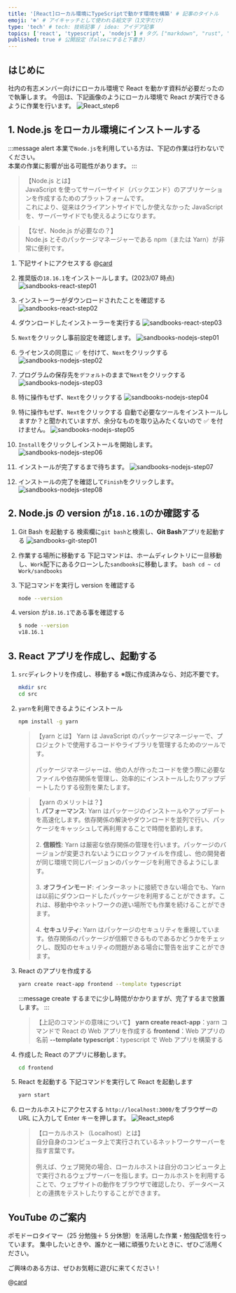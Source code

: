 ```yaml
---
title: '[React]ローカル環境にTypeScriptで動かす環境を構築' # 記事のタイトル
emoji: '❄' # アイキャッチとして使われる絵文字（1文字だけ）
type: 'tech' # tech: 技術記事 / idea: アイデア記事
topics: ['react', 'typescript', 'nodejs'] # タグ。["markdown", "rust", "aws"]のように指定する
published: true # 公開設定（falseにすると下書き）
---
```


## はじめに

社内の有志メンバー向けにローカル環境で React を動かす資料が必要だったので執筆します。
今回は、下記画像のようにローカル環境で React が実行できるように作業を行います。
![React_step6](/images/articles/react-install/React_step6.png)

## 1. Node.js をローカル環境にインストールする

:::message alert
本業で`Node.js`を利用している方は、下記の作業は行わないでください。<br>本業の作業に影響が出る可能性があります。
:::

> 【Node.js とは】<br>JavaScript を使ってサーバーサイド（バックエンド）のアプリケーションを作成するためのプラットフォームです。<br>これにより、従来はクライアントサイドでしか使えなかった JavaScript を、サーバーサイドでも使えるようになります。

> 【なぜ、Node.js が必要なの？】<br>Node.js とそのパッケージマネージャーである npm（または Yarn）が非常に便利です。

1. 下記サイトにアクセスする
   @[card](https://nodejs.org/ja)
2. 推奨版の`18.16.1`をインストールします。(2023/07 時点)
   ![sandbooks-react-step01](/images/articles/react-install/sandbooks-react-step01.png)
3. インストーラーがダウンロードされたことを確認する
   ![sandbooks-react-step02](/images/articles/react-install/sandbooks-react-step02.png)
4. ダウンロードしたインストーラーを実行する
   ![sandbooks-react-step03](/images/articles/react-install/sandbooks-react-step03.png)

5. `Next`をクリックし事前設定を確認します。
   ![sandbooks-nodejs-step01](/images/articles/react-install/sandbooks-nodejs-step01.png)

6. ライセンスの同意に ✅ を付けて、`Next`をクリックする
   ![sandbooks-nodejs-step02](/images/articles/react-install/sandbooks-nodejs-step02.png)

7. プログラムの保存先を`デフォルト`のままで`Next`をクリックする
   ![sandbooks-nodejs-step03](/images/articles/react-install/sandbooks-nodejs-step03.png)

8. 特に操作もせず、`Next`をクリックする
   ![sandbooks-nodejs-step04](/images/articles/react-install/sandbooks-nodejs-step04.png)

9. 特に操作もせず、`Next`をクリックする
   自動で必要なツールをインストールしますか？と聞かれていますが、余分なものを取り込みたくないので ✅ を付けません。
   ![sandbooks-nodejs-step05](/images/articles/react-install/sandbooks-nodejs-step05.png)

10. `Install`をクリックしインストールを開始します。
    ![sandbooks-nodejs-step06](/images/articles/react-install/sandbooks-nodejs-step06.png)

11. インストールが完了するまで待ちます。
    ![sandbooks-nodejs-step07](/images/articles/react-install/sandbooks-nodejs-step07.png)

12. インストールの完了を確認して`Finish`をクリックします。
    ![sandbooks-nodejs-step08](/images/articles/react-install/sandbooks-nodejs-step08.png)

## 2. Node.js の version が`18.16.1`のか確認する

1. Git Bash を起動する
   検索欄に`git bash`と検索し、**Git Bash**アプリを起動する
   ![sandbooks-git-step01](/images/articles/react-install/sandbooks-git-step01.png)

2. 作業する場所に移動する
   下記コマンドは、ホームディレクトリに一旦移動し、`Work`配下にあるクローンした`sandbooks`に移動します。
   `bash
cd ~
cd Work/sandbooks
`

3. 下記コマンドを実行し version を確認する

   ```bash
   node --version
   ```

4. version が`18.16.1`である事を確認する
   ```bash
   $ node --version
   v18.16.1
   ```

## 3. React アプリを作成し、起動する

1. `src`ディレクトリを作成し、移動する
   ※既に作成済みなら、対応不要です。

   ```bash
   mkdir src
   cd src
   ```

2. `yarn`を利用できるようにインストール

   ```bash
   npm install -g yarn
   ```

   > 【yarn とは】
   > Yarn は JavaScript のパッケージマネージャーで、プロジェクトで使用するコードやライブラリを管理するためのツールです。<br><br>パッケージマネージャーは、他の人が作ったコードを使う際に必要なファイルや依存関係を管理し、効率的にインストールしたりアップデートしたりする役割を果たします。

   > 【yarn のメリットは？】<br>1. **パフォーマンス**: Yarn はパッケージのインストールやアップデートを高速化します。依存関係の解決やダウンロードを並列で行い、パッケージをキャッシュして再利用することで時間を節約します。<br><br>2. **信頼性**: Yarn は厳密な依存関係の管理を行います。パッケージのバージョンが変更されないようにロックファイルを作成し、他の開発者が同じ環境で同じバージョンのパッケージを利用できるようにします。<br><br>3. **オフラインモード**: インターネットに接続できない場合でも、Yarn は以前にダウンロードしたパッケージを利用することができます。これは、移動中やネットワークの遅い場所でも作業を続けることができます。<br><br>4. **セキュリティ**: Yarn はパッケージのセキュリティを重視しています。依存関係のパッケージが信頼できるものであるかどうかをチェックし、既知のセキュリティの問題がある場合に警告を出すことができます。

3. React のアプリを作成する

   ```bash
   yarn create react-app frontend --template typescript
   ```

   :::message
   create するまでに少し時間がかかりますが、完了するまで放置します。
   :::

   > 【上記のコマンドの意味について】
   > **yarn create react-app**：yarn コマンドで React の Web アプリを作成する
   > **frontend**：Web アプリの名前
   > **--template typescript**：typescript で Web アプリを構築する

4. 作成した React のアプリに移動します。

   ```bash
   cd frontend
   ```

5. React を起動する
   下記コマンドを実行して React を起動します
   ```bash
   yarn start
   ```
6. ローカルホストにアクセスする
   `http://localhost:3000/`をブラウザーの URL に入力して Enter キーを押します。
   ![React_step6](/images/articles/react-install/React_step6.png)
   > 【ローカルホスト（Localhost）とは】<br>自分自身のコンピュータ上で実行されているネットワークサーバーを指す言葉です。<br><br>例えば、ウェブ開発の場合、ローカルホストは自分のコンピュータ上で実行されるウェブサーバーを指します。ローカルホストを利用することで、ウェブサイトの動作をブラウザで確認したり、データベースとの連携をテストしたりすることができます。

## YouTube のご案内

ポモドーロタイマー（25 分勉強＋ 5 分休憩）を活用した作業・勉強配信を行っています。
集中したいときや、誰かと一緒に頑張りたいときに、ぜひご活用ください。

ご興味のある方は、ぜひお気軽に遊びに来てください！

@[card](https://www.youtube.com/@aew2sbee)
